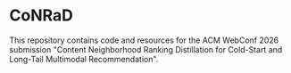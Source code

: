 # CoNRaD
This repository contains code and resources for the ACM WebConf 2026 submission "Content Neighborhood Ranking Distillation for Cold-Start and Long-Tail Multimodal Recommendation". 
